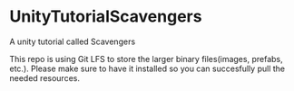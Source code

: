 # UnityTutorialScavengers
A unity tutorial called Scavengers

This repo is using Git LFS to store the larger binary files(images, prefabs, etc.).
Please make sure to have it installed so you can succesfully pull the needed resources.
